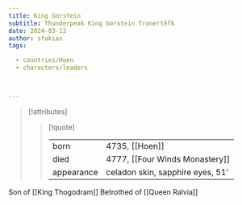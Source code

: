 ```yaml
---
title: King Gorstein
subtitle: Thunderpeak King Gorstein Tronertêfk
date: 2024-03-12
author: sfakias
tags:

  - countries/Hoen
  - characters/leaders



---
```

> [!attributes]
> 
> > [!quote]
> >
> > | | |
> > | --- | --- |
> > | born | 4735, [[Hoen]] |
> > | died | 4777, [[Four Winds Monastery]] |
> > | appearance | celadon skin, sapphire eyes, 51' |

Son of [[King Thogodram]]
Betrothed of [[Queen Ralvia]]